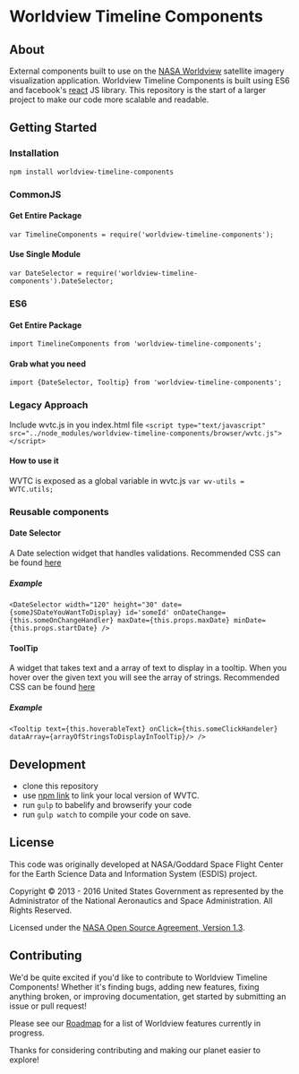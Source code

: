# Worldview Timeline Components

## About

External components built to use on the [NASA Worldview](worldview.earthdata.nasa.gov) satellite imagery visualization application. Worldview Timeline Components is built using ES6 and facebook's [react](https://github.com/facebook/react/) JS library. This repository is the start of a larger project to make our code more scalable and readable.

## Getting Started

### Installation

`npm install worldview-timeline-components`

### CommonJS

#### Get Entire Package
`var TimelineComponents = require('worldview-timeline-components');`
#### Use Single Module
`var DateSelector = require('worldview-timeline-components').DateSelector;`

### ES6

#### Get Entire Package
`import TimelineComponents from 'worldview-timeline-components';`

#### Grab what you need
`import {DateSelector, Tooltip} from 'worldview-timeline-components';`

### Legacy Approach

Include wvtc.js in you index.html file
`<script type="text/javascript" src="../node_modules/worldview-timeline-components/browser/wvtc.js"></script>`

#### How to use it

WVTC is exposed as a global variable in wvtc.js
`var wv-utils = WVTC.utils;`

### Reusable components
#### Date Selector

A Date selection widget that handles validations. Recommended CSS can be found [here](https://github.com/nasa-gibs/worldview/blob/animation-gif-react/web/css/wv.dateselector.css)

##### Example
`<DateSelector
	width="120"
	height="30"
	date={someJSDateYouWantToDisplay}
	id='someId'
	onDateChange={this.someOnChangeHandler}
	maxDate={this.props.maxDate}
	minDate={this.props.startDate}
/>`

#### ToolTip

A widget that takes text and a array of text to display in a tooltip. When you hover over the given text you will see the array of strings. 
Recommended CSS can be found [here](https://github.com/nasa-gibs/worldview/blob/animation-gif-react/web/css/wv.tooltip.css)

##### Example

`<Tooltip
	text={this.hoverableText}
	onClick={this.someClickHandeler}
	dataArray={arrayOfStringsToDisplayInToolTip}/>
/>`

## Development

* clone this repository
* use [npm link](https://docs.npmjs.com/cli/link) to link your local version of WVTC.
* run `gulp` to babelify and browserify your code
* run `gulp watch` to compile your code on save.

## License

This code was originally developed at NASA/Goddard Space Flight Center for
the Earth Science Data and Information System (ESDIS) project.

Copyright &copy; 2013 - 2016 United States Government as represented by the
Administrator of the National Aeronautics and Space Administration.
All Rights Reserved.

Licensed under the [NASA Open Source Agreement, Version 1.3](LICENSE.md).

## Contributing

We'd be quite excited if you'd like to contribute to Worldview Timeline Components! Whether it's finding bugs, adding new features, fixing anything broken, or improving documentation, get started by submitting an issue or pull request!

Please see our [Roadmap](https://github.com/nasa-gibs/worldview/wiki/Worldview-Roadmap) for a list of Worldview features currently in progress.

Thanks for considering contributing and making our planet easier to explore!


